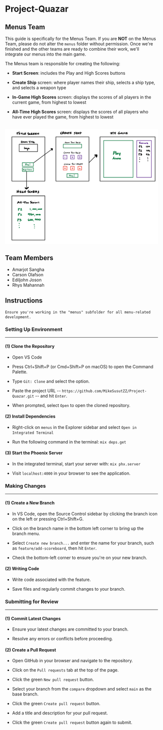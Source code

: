 # Project-Quazar

## Menus Team
This guide is specifically for the Menus Team. If you are **NOT** on the Menus Team, please do not alter the `menus` folder without permission. Once we're finished and the other teams are ready to combine their work, we'll integrate our menus into the main game.

The Menus team is responsible for creating the following:

- **Start Screen**: includes the Play and High Scores buttons

- **Create Ship** screen: where player names their ship, selects a ship type, and selects a weapon type

- **In-Game High Scores** screen: displays the scores of all players in the current game, from highest to lowest

- **All-Time High Scores** screen: displays the scores of all players who have ever played the game, from highest to lowest

<br>

<img src="image.png" alt="alt text" width="600" >

<br>

## Team Members
- Amarjot Sangha
- Carson Olafson
- Ediljohn Joson
- Rhys Mahannah

## Instructions

    Ensure you're working in the "menus" subfolder for all menu-related development.

### Setting Up Environment
---

#### (1) Clone the Repository

- Open VS Code

- Press Ctrl+Shift+P (or Cmd+Shift+P on macOS) to open the Command Palette.

- Type `Git: Clone` and select the option.

- Paste the project URL -- `https://github.com/MikeSusutZZ/Project-Quazar.git` -- and hit `Enter`.

- When prompted, select `Open` to open the cloned repository.

#### (2) Install Dependencies

- Right-click on `menus` in the Explorer sidebar and select `Open in Integrated Terminal`

- Run the following command in the terminal: `mix deps.get`

#### (3) Start the Phoenix Server

- In the integrated terminal, start your server with: `mix phx.server`

- Visit `localhost:4000` in your browser to see the application.

### Making Changes
---

#### (1) Create a New Branch

- In VS Code, open the Source Control sidebar by clicking the branch icon on the left or pressing Ctrl+Shift+G.

- Click on the branch name in the bottom left corner to bring up the branch menu.

- Select `Create new branch...` and enter the name for your branch, such as `feature/add-scoreboard`, then hit `Enter`.

- Check the bottom-left corner to ensure you're on your new branch.

#### (2) Writing Code

- Write code associated with the feature.

- Save files and regularly commit changes to your branch.

### Submitting for Review
---

#### (1) Commit Latest Changes

- Ensure your latest changes are committed to your branch.

- Resolve any errors or conflicts before proceeding.

#### (2) Create a Pull Request

- Open GitHub in your browser and navigate to the repository.

- Click on the `Pull requests` tab at the top of the page.

- Click the green `New pull request` button.

- Select your branch from the `compare` dropdown and select `main` as the base branch.

- Click the green `Create pull request` button.

- Add a title and description for your pull request.

- Click the green `Create pull request` button again to submit.
